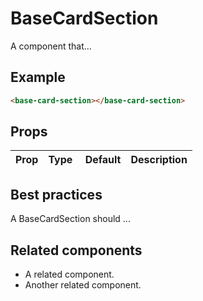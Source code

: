 # BaseCardSection

A component that...

## Example

```html
<base-card-section></base-card-section>
```

## Props

Prop | Type | Default | Description
--- | --- | --- | ---

## Best practices

A BaseCardSection should ...

## Related components

- A related component.
- Another related component.
